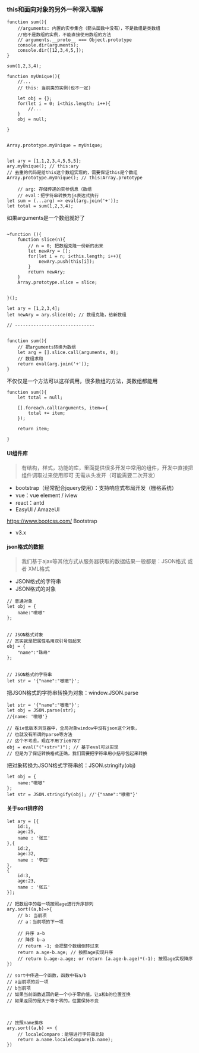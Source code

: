 ### this和面向对象的另外一种深入理解


```
function sum(){
    //arguments: 内置的实参集合（箭头函数中没有），不是数组是类数组
    //他不是数组的实例，不能直接使用数组的方法
    // arguments.__proto__ === Object.prototype
    console.dir(arguments);
    console.dir([12,3,4,5,]);
}

sum(1,2,3,4);
```


```
function myUnique(){
    //...
    // this: 当前类的实例(也不一定)

    let obj = {};
    for(let i = 0; i<this.length; i++){
        //...
    }
    obj = null;

}


Array.prototype.myUnique = myUnique;


let ary = [1,1,2,3,4,5,5,5];
ary.myUnique(); // this:ary 
// 去重的代码是给this这个数组实现的，需要保证this是个数组 
Array.prototype.myUnique(); // this:Array.prototype

```

```
    // arg: 存储传递的实参信息（数组
    // eval：把字符串转换为js表达式执行
let sum = (...arg) => eval(arg.join('+'));
let total = sum(1,2,3,4);
```


如果arguments是一个数组就好了
```

~function (){
    function slice(n){
        // n = 0; 把数组克隆一份新的出来
        let newAry = [];
        for(let i = n; i<this.length; i++){
            newAry.push(this[i]);
        }
        return newAry;
    }
    Array.prototype.slice = slice; 


}();

let ary = [1,2,3,4];
let newAry = ary.slice(0); // 数组克隆，给新数组

// ------------------------------


function sum(){
    // 把arguments转换为数组
    let arg = [].slice.call(arguments, 0);
    // 数组求和
    return eval(arg.join('+'));
}
```

不仅仅是一个方法可以这样调用，很多数组的方法，类数组都能用
```
function sum(){
    let total = null;

    [].foreach.call(arguments, item=>{
        total += item;
    });

    return item;

}

```



#### UI组件库
> 有结构，样式，功能的库，里面提供很多开发中常用的组件，开发中直接把组件调取过来使用即可
> 无需从头发开（可能需要二次开发）
- bootstrap（经常配合jquery使用）：支持响应式布局开发（栅格系统）
- vue：vue element / iview
- react：antd
- EasyUI / AmazeUI

https://www.bootcss.com/ 
Bootstrap
- v3.x

#### json格式的数据
> 我们基于ajax等其他方式从服务器获取的数据结果一般都是：JSON格式 或者 XML格式
- JSON格式的字符串
- JSON格式的对象

```
// 普通对象
let obj = {
    name:"嗷嗷"
};


// JSON格式对象
// 其实就是把属性名用双引号包起来
obj = {
    "name":"珠峰"
};


// JSON格式的字符串
let str = '{"name":"嗷嗷"}'; 

```

把JSON格式的字符串转换为对象：window.JSON.parse

```
let str = '{"name":"嗷嗷"}'; 
let obj = JSON.parse(str);
//{name: '嗷嗷'}

// 在ie低版本浏览器中，全局对象window中没有json这个对象，
// 也就没有所谓的parse等方法
// 这个不考虑，现在不用了ie678了
obj = eval("("+str+")"); // 基于eval可以实现
// 但是为了保证转换格式正确，我们需要把字符串用小括号包起来转换

```


把对象转换为JSON格式字符串的：JSON.stringify(obj)

```
let obj = {
    name:"嗷嗷"
};
let str = JSON.stringify(obj); //'{"name":"嗷嗷"}'
```


#### 关于sort排序的
```
let ary = [{
    id:1,
    age:25,
    name : '张三'
},{
    id:2,
    age:32,
    name : '李四'
},
{
    id:3,
    age:23,
    name : '张五'
}];

// 把数组中的每一项按照age进行升序排列
ary.sort((a,b)=>{
    // b: 当前项
    // a：当前项的下一项

    // 升序 a-b
    // 降序 b-a
    // return -1; 会把整个数组倒转过来
    return a.age-b.age; // 按照age实现升序 
    // return b.age-a.age; or return (a.age-b.age)*(-1); 按照age实现降序
})

// sort中传递一个函数，函数中有a/b
// a当前项的后一项
// b当前项
// 如果当前函数返回的是一个小于零的值，让a和b的位置互换
// 如果返回的是大于等于零的，位置保持不变



// 按照name排序
ary.sort((a,b) => {
    // localeCompare：能够进行字符串比较
    return a.name.localeCompare(b.name);
})

```